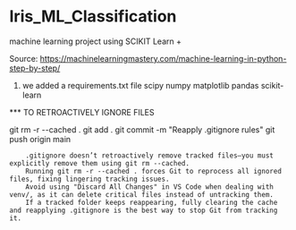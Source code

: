 # Iris_ML_Classification
machine learning project using SCIKIT Learn + 

Source: https://machinelearningmastery.com/machine-learning-in-python-step-by-step/

1. we added a requirements.txt file
scipy
numpy
matplotlib
pandas
scikit-learn

*** TO RETROACTIVELY IGNORE FILES

git rm -r --cached .
git add .
git commit -m "Reapply .gitignore rules"
git push origin main


        .gitignore doesn’t retroactively remove tracked files—you must explicitly remove them using git rm --cached.
        Running git rm -r --cached . forces Git to reprocess all ignored files, fixing lingering tracking issues.
        Avoid using "Discard All Changes" in VS Code when dealing with venv/, as it can delete critical files instead of untracking them.
        If a tracked folder keeps reappearing, fully clearing the cache and reapplying .gitignore is the best way to stop Git from tracking it.